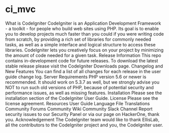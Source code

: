 # ci_mvc
What is CodeIgniter CodeIgniter is an Application Development Framework - a toolkit - for people who build web sites using PHP. Its goal is to enable you to develop projects much faster than you could if you were writing code from scratch, by providing a rich set of libraries for commonly needed tasks, as well as a simple interface and logical structure to access these libraries. CodeIgniter lets you creatively focus on your project by minimizing the amount of code needed for a given task.  Release Information This repo contains in-development code for future releases. To download the latest stable release please visit the CodeIgniter Downloads page.  Changelog and New Features You can find a list of all changes for each release in the user guide change log.  Server Requirements PHP version 5.6 or newer is recommended. It should work on 5.3.7 as well, but we strongly advise you NOT to run such old versions of PHP, because of potential security and performance issues, as well as missing features.  Installation Please see the installation section of the CodeIgniter User Guide.  License Please see the license agreement.  Resources  User Guide Language File Translations Community Forums Community Wiki Community Slack Channel  Report security issues to our Security Panel or via our page on HackerOne, thank you.  Acknowledgement The CodeIgniter team would like to thank EllisLab, all the contributors to the CodeIgniter project and you, the CodeIgniter user.
